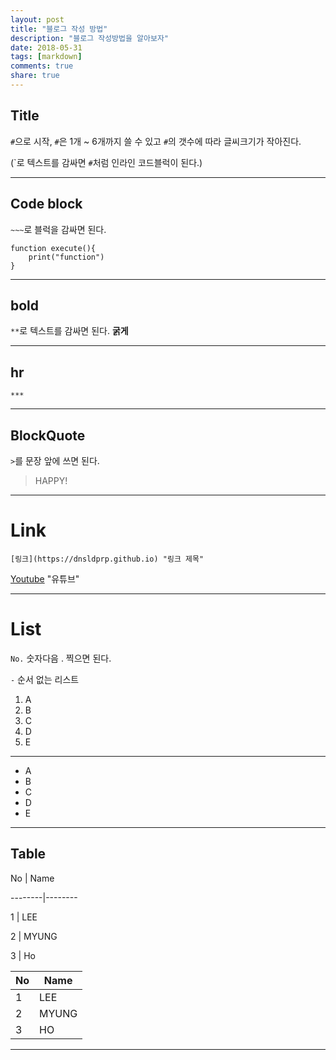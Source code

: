 ```yaml
---
layout: post
title: "블로그 작성 방법"
description: "블로그 작성방법을 알아보자"
date: 2018-05-31
tags: [markdown]
comments: true
share: true
---
```


## Title
`#`으로 시작, `#`은 1개 ~ 6개까지 쓸 수 있고 `#`의 갯수에 따라 글씨크기가 작아진다.

(\`로 텍스트를 감싸면 `#`처럼 인라인 코드블럭이 된다.)

***

## Code block
`~~~`로 블럭을 감싸면 된다.
~~~
function execute(){
    print("function")
}
~~~

***

## bold
`**`로 텍스트를 감싸면 된다.
**굵게**

***

## hr
`***`

***

## BlockQuote
`>`를 문장 앞에 쓰면 된다.

> HAPPY!

***

# Link
`[링크](https://dnsldprp.github.io) "링크 제목"`

[Youtube](https://youtube.com) "유튜브"

***

# List
`No.`  숫자다음 . 찍으면 된다.

`-` 순서 없는 리스트

1. A
2. B
3. C
4. D
5. E

***

- A
- B
- C
- D
- E

***

## Table
No \| Name

--------\|--------

1 \| LEE

2 \| MYUNG

3 \| Ho

No | Name
------|------
1 | LEE
2 | MYUNG
3 | HO

***
